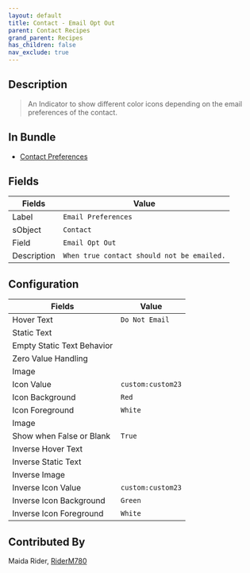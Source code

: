 ```yaml
---
layout: default
title: Contact - Email Opt Out
parent: Contact Recipes
grand_parent: Recipes
has_children: false
nav_exclude: true
---
```


## Description
> An Indicator to show different color icons depending on the email preferences of the contact.

## In Bundle
* [Contact Preferences](../contact/bundle-contact-communication-preferences.md)

## Fields

| Fields | Value | 
|-----------|-----------|
|Label|`Email Preferences`|
|sObject|`Contact`|
|Field|`Email Opt Out`|
|Description|`When true contact should not be emailed.`

## Configuration

| Fields | Value | 
|-----------|-----------|
|Hover Text|`Do Not Email`|
|Static Text|
|Empty Static Text Behavior|
|Zero Value Handling|
|Image|
|Icon Value|`custom:custom23`|
|Icon Background|`Red`|
|Icon Foreground|`White`|
|Image|
|Show when False or Blank|`True`|
|Inverse Hover Text|
|Inverse Static Text|
|Inverse Image|
|Inverse Icon Value|`custom:custom23`|
|Inverse Icon Background|`Green`|
|Inverse Icon Foreground|`White`|


## Contributed By
Maida Rider, [RiderM780](https://github.com/RiderM780)